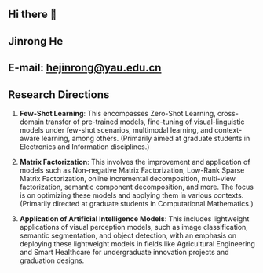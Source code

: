 ## Hi there 👋
## Jinrong He 
## E-mail: hejinrong@yau.edu.cn
## Research Directions
1. **Few-Shot Learning**: This encompasses Zero-Shot Learning, cross-domain transfer of pre-trained models, fine-tuning of visual-linguistic models under few-shot scenarios, multimodal learning, and context-aware learning, among others. (Primarily aimed at graduate students in Electronics and Information disciplines.)

2. **Matrix Factorization**: This involves the improvement and application of models such as Non-negative Matrix Factorization, Low-Rank Sparse Matrix Factorization, online incremental decomposition, multi-view factorization, semantic component decomposition, and more. The focus is on optimizing these models and applying them in various contexts. (Primarily directed at graduate students in Computational Mathematics.)

3. **Application of Artificial Intelligence Models**: This includes lightweight applications of visual perception models, such as image classification, semantic segmentation, and object detection, with an emphasis on deploying these lightweight models in fields like Agricultural Engineering and Smart Healthcare for undergraduate innovation projects and graduation designs.

<!--

**Here are some ideas to get you started:**

🙋‍♀️ A short introduction - what is your organization all about?
🌈 Contribution guidelines - how can the community get involved?
👩‍💻 Useful resources - where can the community find your docs? Is there anything else the community should know?
🍿 Fun facts - what does your team eat for breakfast?
🧙 Remember, you can do mighty things with the power of [Markdown](https://docs.github.com/github/writing-on-github/getting-started-with-writing-and-formatting-on-github/basic-writing-and-formatting-syntax)
-->
